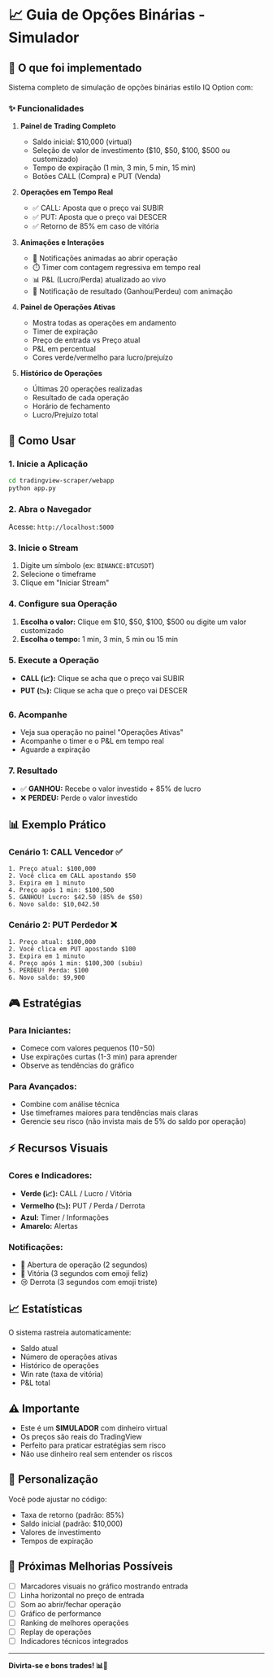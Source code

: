 # 📈 Guia de Opções Binárias - Simulador

## 🎯 O que foi implementado

Sistema completo de simulação de opções binárias estilo IQ Option com:

### ✨ Funcionalidades

1. **Painel de Trading Completo**
   - Saldo inicial: $10,000 (virtual)
   - Seleção de valor de investimento ($10, $50, $100, $500 ou customizado)
   - Tempo de expiração (1 min, 3 min, 5 min, 15 min)
   - Botões CALL (Compra) e PUT (Venda)

2. **Operações em Tempo Real**
   - ✅ CALL: Aposta que o preço vai SUBIR
   - ✅ PUT: Aposta que o preço vai DESCER
   - ✅ Retorno de 85% em caso de vitória

3. **Animações e Interações**
   - 🎨 Notificações animadas ao abrir operação
   - ⏱️ Timer com contagem regressiva em tempo real
   - 📊 P&L (Lucro/Perda) atualizado ao vivo
   - 🎉 Notificação de resultado (Ganhou/Perdeu) com animação

4. **Painel de Operações Ativas**
   - Mostra todas as operações em andamento
   - Timer de expiração
   - Preço de entrada vs Preço atual
   - P&L em percentual
   - Cores verde/vermelho para lucro/prejuízo

5. **Histórico de Operações**
   - Últimas 20 operações realizadas
   - Resultado de cada operação
   - Horário de fechamento
   - Lucro/Prejuízo total

## 🚀 Como Usar

### 1. Inicie a Aplicação
```bash
cd tradingview-scraper/webapp
python app.py
```

### 2. Abra o Navegador
Acesse: `http://localhost:5000`

### 3. Inicie o Stream
1. Digite um símbolo (ex: `BINANCE:BTCUSDT`)
2. Selecione o timeframe
3. Clique em "Iniciar Stream"

### 4. Configure sua Operação
1. **Escolha o valor:** Clique em $10, $50, $100, $500 ou digite um valor customizado
2. **Escolha o tempo:** 1 min, 3 min, 5 min ou 15 min

### 5. Execute a Operação
- **CALL (📈):** Clique se acha que o preço vai SUBIR
- **PUT (📉):** Clique se acha que o preço vai DESCER

### 6. Acompanhe
- Veja sua operação no painel "Operações Ativas"
- Acompanhe o timer e o P&L em tempo real
- Aguarde a expiração

### 7. Resultado
- ✅ **GANHOU:** Recebe o valor investido + 85% de lucro
- ❌ **PERDEU:** Perde o valor investido

## 📊 Exemplo Prático

### Cenário 1: CALL Vencedor ✅
```
1. Preço atual: $100,000
2. Você clica em CALL apostando $50
3. Expira em 1 minuto
4. Preço após 1 min: $100,500
5. GANHOU! Lucro: $42.50 (85% de $50)
6. Novo saldo: $10,042.50
```

### Cenário 2: PUT Perdedor ❌
```
1. Preço atual: $100,000
2. Você clica em PUT apostando $100
3. Expira em 1 minuto
4. Preço após 1 min: $100,300 (subiu)
5. PERDEU! Perda: $100
6. Novo saldo: $9,900
```

## 🎮 Estratégias

### Para Iniciantes:
- Comece com valores pequenos ($10-$50)
- Use expirações curtas (1-3 min) para aprender
- Observe as tendências do gráfico

### Para Avançados:
- Combine com análise técnica
- Use timeframes maiores para tendências mais claras
- Gerencie seu risco (não invista mais de 5% do saldo por operação)

## ⚡ Recursos Visuais

### Cores e Indicadores:
- **Verde (📈):** CALL / Lucro / Vitória
- **Vermelho (📉):** PUT / Perda / Derrota
- **Azul:** Timer / Informações
- **Amarelo:** Alertas

### Notificações:
- 🎯 Abertura de operação (2 segundos)
- 🎉 Vitória (3 segundos com emoji feliz)
- 😢 Derrota (3 segundos com emoji triste)

## 📈 Estatísticas

O sistema rastreia automaticamente:
- Saldo atual
- Número de operações ativas
- Histórico de operações
- Win rate (taxa de vitória)
- P&L total

## ⚠️ Importante

- Este é um **SIMULADOR** com dinheiro virtual
- Os preços são reais do TradingView
- Perfeito para praticar estratégias sem risco
- Não use dinheiro real sem entender os riscos

## 🔧 Personalização

Você pode ajustar no código:
- Taxa de retorno (padrão: 85%)
- Saldo inicial (padrão: $10,000)
- Valores de investimento
- Tempos de expiração

## 🎯 Próximas Melhorias Possíveis

- [ ] Marcadores visuais no gráfico mostrando entrada
- [ ] Linha horizontal no preço de entrada
- [ ] Som ao abrir/fechar operação
- [ ] Gráfico de performance
- [ ] Ranking de melhores operações
- [ ] Replay de operações
- [ ] Indicadores técnicos integrados

---

**Divirta-se e bons trades! 📊🚀**


